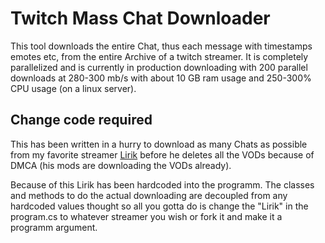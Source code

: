 # Twitch Mass Chat Downloader

This tool downloads the entire Chat, thus each message with timestamps emotes etc, from the entire Archive of a twitch streamer. It is completely parallelized and is currently in production downloading with 200 parallel downloads at 280-300 mb/s with about 10 GB ram usage and 250-300% CPU usage (on a linux server).

## Change code required
This has been written in a hurry to download as many Chats as possible from my favorite streamer [Lirik](https://www.twitch.tv/lirik) before he deletes all the VODs because of DMCA (his mods are downloading the VODs already). 

Because of this Lirik has been hardcoded into the programm. The classes and methods to do the actual downloading are decoupled from any hardcoded values thought so all you gotta do is change the "Lirik" in the program.cs to whatever streamer you wish or fork it and make it a programm argument.